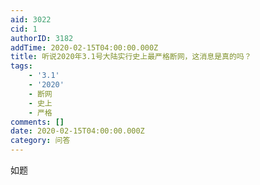 ```yaml
---
aid: 3022
cid: 1
authorID: 3182
addTime: 2020-02-15T04:00:00.000Z
title: 听说2020年3.1号大陆实行史上最严格断网，这消息是真的吗？
tags:
    - '3.1'
    - '2020'
    - 断网
    - 史上
    - 严格
comments: []
date: 2020-02-15T04:00:00.000Z
category: 问答
---
```


如题
